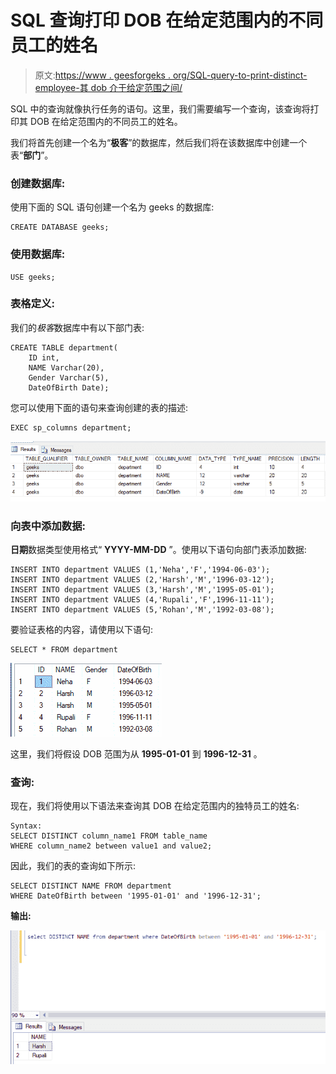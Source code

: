 # SQL 查询打印 DOB 在给定范围内的不同员工的姓名

> 原文:[https://www . geesforgeks . org/SQL-query-to-print-distinct-employee-其 dob 介于给定范围之间/](https://www.geeksforgeeks.org/sql-query-to-print-name-of-distinct-employee-whose-dob-is-between-a-given-range/)

SQL 中的查询就像执行任务的语句。这里，我们需要编写一个查询，该查询将打印其 DOB 在给定范围内的不同员工的姓名。

我们将首先创建一个名为“**极客**”的数据库，然后我们将在该数据库中创建一个表“**部门**”。

### **创建数据库:**

使用下面的 SQL 语句创建一个名为 geeks 的数据库:

```
CREATE DATABASE geeks;
```

### **使用数据库:**

```
USE geeks;
```

### 表格定义:

我们的*极客*数据库中有以下部门表:

```
CREATE TABLE department(
    ID int,
    NAME Varchar(20),
    Gender Varchar(5),
    DateOfBirth Date);
```

您可以使用下面的语句来查询创建的表的描述:

```
EXEC sp_columns department;
```

![](img/34d313142e907344702cace52ed2570b.png)

### 向表中添加数据:

**日期**数据类型使用格式“ **YYYY-MM-DD** ”。使用以下语句向部门表添加数据:

```
INSERT INTO department VALUES (1,'Neha','F','1994-06-03');
INSERT INTO department VALUES (2,'Harsh','M','1996-03-12');
INSERT INTO department VALUES (3,'Harsh','M','1995-05-01');
INSERT INTO department VALUES (4,'Rupali','F',1996-11-11');
INSERT INTO department VALUES (5,'Rohan','M','1992-03-08');
```

要验证表格的内容，请使用以下语句:

```
SELECT * FROM department
```

![](img/486f221b677ded4bb72ce305df095619.png)

这里，我们将假设 DOB 范围为从 **1995-01-01** 到 **1996-12-31** 。

### 查询:

现在，我们将使用以下语法来查询其 DOB 在给定范围内的独特员工的姓名:

```
Syntax:
SELECT DISTINCT column_name1 FROM table_name 
WHERE column_name2 between value1 and value2;
```

因此，我们的表的查询如下所示:

```
SELECT DISTINCT NAME FROM department 
WHERE DateOfBirth between '1995-01-01' and '1996-12-31';
```

**输出:**

![](img/74489603b29319faceff64ad64bb8f1e.png)